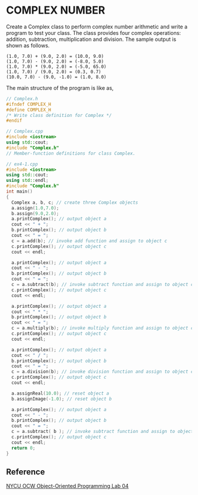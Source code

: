 # COMPLEX NUMBER

Create a Complex class to perform complex number arithmetic and write a program to test your class. The class provides four complex operations: addition, subtraction, multiplication and division. The sample output is shown as follows.

```text
(1.0, 7.0) + (9.0, 2.0) = (10.0, 9.0)
(1.0, 7.0) - (9.0, 2.0) = (-8.0, 5.0)
(1.0, 7.0) * (9.0, 2.0) = (-5.0, 65.0)
(1.0, 7.0) / (9.0, 2.0) = (0.3, 0.7)
(10.0, 7.0) - (9.0, -1.0) = (1.0, 8.0)
```

The main structure of the program is like as,

```cpp
// Complex.h
#ifndef COMPLEX_H
#define COMPLEX_H
/* Write class definition for Complex */
#endif
```

```cpp
// Complex.cpp
#include <iostream>
using std::cout;
#include "Complex.h"
// Member-function definitions for class Complex.
```

```cpp
// ex4-1.cpp
#include <iostream>
using std::cout;
using std::endl;
#include "Complex.h"
int main()
{
  Complex a, b, c; // create three Complex objects
  a.assign(1.0,7.0);
  b.assign(9.0,2.0);
  a.printComplex(); // output object a
  cout << " + ";
  b.printComplex(); // output object b
  cout << " = ";
  c = a.add(b); // invoke add function and assign to object c
  c.printComplex(); // output object c
  cout << endl;

  a.printComplex(); // output object a
  cout << " - ";
  b.printComplex(); // output object b
  cout << " = ";
  c = a.subtract(b); // invoke subtract function and assign to object c
  c.printComplex(); // output object c
  cout << endl;

  a.printComplex(); // output object a
  cout << " * ";
  b.printComplex(); // output object b
  cout << " = ";
  c = a.multiply(b); // invoke multiply function and assign to object c
  c.printComplex(); // output object c
  cout << endl;

  a.printComplex(); // output object a
  cout << " / ";
  b.printComplex(); // output object b
  cout << " = ";
  c = a.division(b); // invoke division function and assign to object c
  c.printComplex(); // output object c
  cout << endl;

  a.assignReal(10.0); // reset object a
  b.assignImage(-1.0); // reset object b

  a.printComplex(); // output object a
  cout << " - ";
  b.printComplex(); // output object b
  cout << " = ";
  c = a.subtract( b ); // invoke subtract function and assign to object c
  c.printComplex(); // output object c
  cout << endl;
  return 0;
}
```

## Reference

[NYCU OCW Object-Oriented Programming Lab 04](https://ocw.nycu.edu.tw/course/oop002/LAB_04.pdf)

